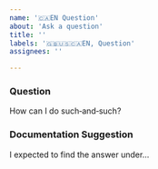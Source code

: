 ```yaml
---
name: '🇨🇦EN Question'
about: 'Ask a question'
title: ''
labels: '🇬🇧🇺🇸🇨🇦EN, Question'
assignees: ''

---
```


<!--
 Reminder:
 Have you searched to see if a related issue exists already?
 If one exists, please add your information there instead.
 -->

### Question

How can I do such‐and‐such?

### Documentation Suggestion

I expected to find the answer under...
<!-- Answering this may help us organize the documentation more intuitively for others with the same question. -->
